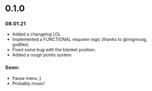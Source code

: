 # 0.1.0

### 08.01.21

- Added a changelog LOL
- Implemented a FUNCTIONAL respawn logic (thanks to @migmoog, godlike)
- Fixed some bug with the blanket position.
- Added a rough points system.

### Soon:
- Pause menu ;)
- Probably music!
